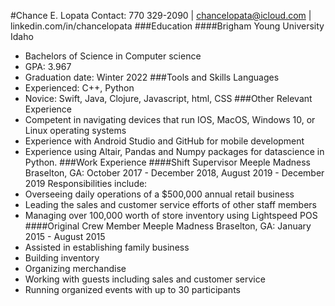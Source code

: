 #Chance E. Lopata
Contact: 770 329-2090  |  chancelopata@icloud.com | linkedin.com/in/chancelopata
###Education 
####Brigham Young University Idaho
- Bachelors of Science in Computer science
- GPA: 3.967
- Graduation date: Winter 2022
###Tools and Skills 
Languages
- Experienced: C++, Python
- Novice: Swift, Java, Clojure, Javascript, html, CSS
###Other Relevant Experience
- Competent in navigating devices that run IOS, MacOS, Windows 10, or Linux operating systems
- Experience with Android Studio and GitHub for mobile development
- Experience using Altair, Pandas and Numpy packages for datascience in Python.
###Work Experience 
####Shift Supervisor 
Meeple Madness
Braselton, GA: October 2017 - December 2018, August 2019 - December 2019
Responsibilities include:
- Overseeing daily operations of a $500,000 annual retail business
- Leading the sales and customer service efforts of other staff members
- Managing over 100,000 worth of store inventory using Lightspeed POS
####Original Crew Member
Meeple Madness
Braselton, GA: January 2015 - August 2015
- Assisted in establishing family business
- Building inventory
- Organizing merchandise
- Working with guests including sales and customer service
- Running organized events with up to 30 participants
